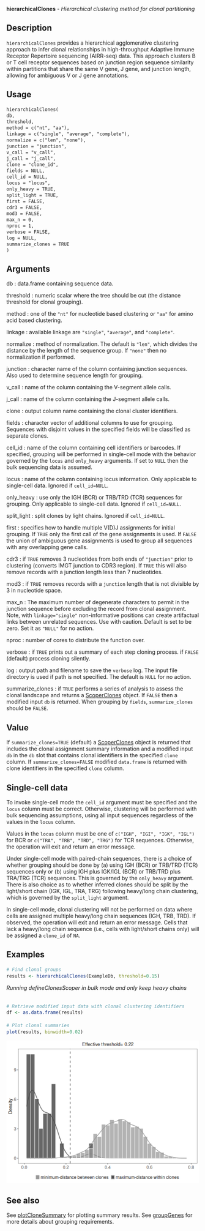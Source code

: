 **hierarchicalClones** - *Hierarchical clustering method for clonal partitioning*

Description
--------------------

`hierarchicalClones` provides a hierarchical agglomerative clustering 
approach to infer clonal relationships in high-throughput Adaptive Immune Receptor 
Repertoire sequencing (AIRR-seq) data. This approach clusters B or T cell receptor 
sequences based on junction region sequence similarity within partitions that share the 
same V gene, J gene, and junction length, allowing for ambiguous V or J gene annotations.


Usage
--------------------
```
hierarchicalClones(
db,
threshold,
method = c("nt", "aa"),
linkage = c("single", "average", "complete"),
normalize = c("len", "none"),
junction = "junction",
v_call = "v_call",
j_call = "j_call",
clone = "clone_id",
fields = NULL,
cell_id = NULL,
locus = "locus",
only_heavy = TRUE,
split_light = TRUE,
first = FALSE,
cdr3 = FALSE,
mod3 = FALSE,
max_n = 0,
nproc = 1,
verbose = FALSE,
log = NULL,
summarize_clones = TRUE
)
```

Arguments
-------------------

db
:   data.frame containing sequence data.

threshold
:   numeric scalar where the tree should be cut (the distance threshold for clonal grouping).

method
:   one of the `"nt"` for nucleotide based clustering or 
`"aa"` for amino acid based clustering.

linkage
:   available linkage are `"single"`, `"average"`, and `"complete"`.

normalize
:   method of normalization. The default is `"len"`, which divides the distance by the length 
of the sequence group. If `"none"` then no normalization if performed.

junction
:   character name of the column containing junction sequences.
Also used to determine sequence length for grouping.

v_call
:   name of the column containing the V-segment allele calls.

j_call
:   name of the column containing the J-segment allele calls.

clone
:   output column name containing the clonal cluster identifiers.

fields
:   character vector of additional columns to use for grouping. 
Sequences with disjoint values in the specified fields will be classified 
as separate clones.

cell_id
:   name of the column containing cell identifiers or barcodes. 
If specified, grouping will be performed in single-cell mode
with the behavior governed by the `locus` and 
`only_heavy` arguments. If set to `NULL` then the 
bulk sequencing data is assumed.

locus
:   name of the column containing locus information. 
Only applicable to single-cell data.
Ignored if `cell_id=NULL`.

only_heavy
:   use only the IGH (BCR) or TRB/TRD (TCR) sequences 
for grouping. Only applicable to single-cell data.
Ignored if `cell_id=NULL`.

split_light
:   split clones by light chains. Ignored if `cell_id=NULL`.

first
:   specifies how to handle multiple V(D)J assignments for initial grouping. 
If `TRUE` only the first call of the gene assignments is used. 
If `FALSE` the union of ambiguous gene assignments is used to 
group all sequences with any overlapping gene calls.

cdr3
:   if `TRUE` removes 3 nucleotides from both ends of `"junction"` 
prior to clustering (converts IMGT junction to CDR3 region). 
If `TRUE` this will also remove records with a junction length 
less than 7 nucleotides.

mod3
:   if `TRUE` removes records with a `junction` length that is not divisible by 
3 in nucleotide space.

max_n
:   The maximum number of degenerate characters to permit in the junction sequence 
before excluding the record from clonal assignment. Note, with 
`linkage="single"` non-informative positions can create artifactual 
links between unrelated sequences. Use with caution. 
Default is set to be zero. Set it as `"NULL"` for no action.

nproc
:   number of cores to distribute the function over.

verbose
:   if `TRUE` prints out a summary of each step cloning process.
if `FALSE` (default) process cloning silently.

log
:   output path and filename to save the `verbose` log. 
The input file directory is used if path is not specified.
The default is `NULL` for no action.

summarize_clones
:   if `TRUE` performs a series of analysis to assess the clonal landscape
and returns a [ScoperClones](ScoperClones-class.md) object. If `FALSE` then
a modified input `db` is returned. When grouping by `fields`, 
`summarize_clones` should be `FALSE`.




Value
-------------------

If `summarize_clones=TRUE` (default) a [ScoperClones](ScoperClones-class.md) object is returned that includes the 
clonal assignment summary information and a modified input `db` in the `db` slot that 
contains clonal identifiers in the specified `clone` column.
If `summarize_clones=FALSE` modified `data.frame` is returned with clone identifiers in the 
specified `clone` column.


Single-cell data
-------------------


To invoke single-cell mode the `cell_id` argument must be specified and the `locus` 
column must be correct. Otherwise, clustering will be performed with bulk sequencing assumptions, 
using all input sequences regardless of the values in the `locus` column.

Values in the `locus` column must be one of `c("IGH", "IGI", "IGK", "IGL")` for BCR 
or `c("TRA", "TRB", "TRD", "TRG")` for TCR sequences. Otherwise, the operation will exit and 
return an error message.

Under single-cell mode with paired-chain sequences, there is a choice of whether 
grouping should be done by (a) using IGH (BCR) or TRB/TRD (TCR) sequences only or
(b) using IGH plus IGK/IGL (BCR) or TRB/TRD plus TRA/TRG (TCR) sequences. 
This is governed by the `only_heavy` argument. There is also choice as to whether 
inferred clones should be split by the light/short chain (IGK, IGL, TRA, TRG) following 
heavy/long chain clustering, which is governed by the `split_light` argument.

In single-cell mode, clonal clustering will not be performed on data where cells are 
assigned multiple heavy/long chain sequences (IGH, TRB, TRD). If observed, the operation 
will exit and return an error message. Cells that lack a heavy/long chain sequence (i.e., cells with 
light/short chains only) will be assigned a `clone_id` of `NA`.



Examples
-------------------

```R
# Find clonal groups
results <- hierarchicalClones(ExampleDb, threshold=0.15)

```

*Running defineClonesScoper in bulk mode and only keep heavy chains*
```R

# Retrieve modified input data with clonal clustering identifiers
df <- as.data.frame(results)

# Plot clonal summaries
plot(results, binwidth=0.02)
```

![4](hierarchicalClones-4.png)


See also
-------------------

See [plotCloneSummary](plotCloneSummary.md) for plotting summary results. See [groupGenes](http://www.rdocumentation.org/packages/alakazam/topics/groupGenes) for 
more details about grouping requirements.






